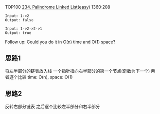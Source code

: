 TOP100
[234. Palindrome Linked List(easy)](https://leetcode.com/problems/palindrome-linked-list/)
1360:208

```
Input: 1->2
Output: false

Input: 1->2->2->1
Output: true
```  
   
Follow up:
Could you do it in O(n) time and O(1) space?


## 思路1
 将左半部分的链表放入栈
 一个指针指向右半部分的第一个节点(奇数为下一个)
 两者逐个比较
 time: O(n), space: O(1)
 
 
 ## 思路2
 反转右部分链表
 之后逐个比较左半部分和右半部分